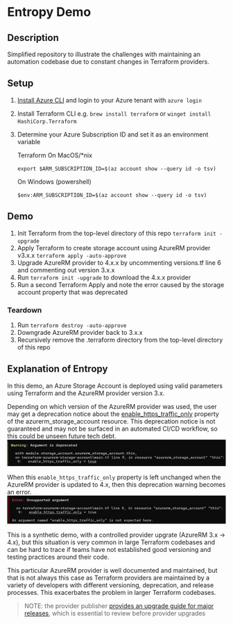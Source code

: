 # Entropy Demo
## Description
Simplified repository to illustrate the challenges with maintaining an automation codebase due to constant changes in Terraform providers.
## Setup
1. [Install Azure CLI](https://learn.microsoft.com/en-us/cli/azure/install-azure-cli) and login to your Azure tenant with `azure login`
1. Install Terraform CLI e.g. `brew install terraform` or `winget install HashiCorp.Terraform`
1. Determine your Azure Subscription ID and set it as an environment variable
    
    Terraform On MacOS/*nix
    ```
    export $ARM_SUBSCRIPTION_ID=$(az account show --query id -o tsv)
    ```
    On Windows (powershell)
    ```
    $env:ARM_SUBSCRIPTION_ID=$(az account show --query id -o tsv)
    ```
## Demo
1. Init Terraform from the top-level directory of this repo `terraform init -upgrade`
1. Apply Terraform to create storage account using AzureRM provider v3.x.x `terraform apply -auto-approve`
1. Upgrade AzureRM provider to 4.x.x by uncommenting versions.tf line 6 and commenting out version 3.x.x
1. Run `terraform init -upgrade` to download the 4.x.x provider
1. Run a second Terraform Apply and note the error caused by the storage account property that was deprecated
### Teardown
1. Run `terraform destroy -auto-approve`
1. Downgrade AzureRM provider back to 3.x.x
1. Recursively remove the .terraform directory from the top-level directory of this repo
## Explanation of Entropy
In this demo, an Azure Storage Account is deployed using valid parameters using Terraform and the AzureRM provider version 3.x.
 
Depending on which version of the AzureRM provider was used, the user may get a deprecation notice about the [enable_https_traffic_only](https://github.com/dbenedic-insight/entropy-demo/blob/main/terraform-azurerm-storage-account/main.tf#L9) property of the azurerm_storage_account resource. This deprecation notice is not guaranteed and may not be surfaced in an automated CI/CD workflow, so this could be unseen future tech debt.
![Storage Account property deprecation warning](.img\deprecation-warning.png)

When this `enable_https_traffic_only` property is left unchanged when the AzureRM provider is updated to 4.x, then this deprecation warning becomes an error.
![Storage Account property error](.img\property-error.png)

This is a synthetic demo, with a controlled provider upgrate (AzureRM 3.x -> 4.x), but this situation is very common in large Terraform codebases and can be hard to trace if teams have not established good versioning and testing practices around their code.

This particular AzureRM provider is well documented and maintained, but that is not always this case as Terraform providers are maintained by a variety of developers with different versioning, deprecation, and release processes. This exacerbates the problem in larger Terraform codebases.

> NOTE: the provider publisher [provides an upgrade guide for major releases](https://registry.terraform.io/providers/hashicorp/azurerm/latest/docs/guides/4.0-upgrade-guide#azurerm_storage_account), which is essential to review before provider upgrades